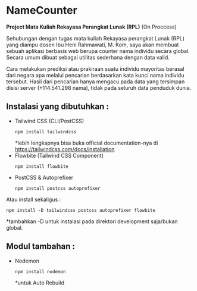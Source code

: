 # NameCounter
<b>Project Mata Kuliah Rekayasa Perangkat Lunak (RPL)</b> (On Proccess) <br>
<p>Sehubungan dengan tugas mata kuliah Rekayasa perangkat Lunak (RPL) yang diampu dosen Ibu Heni Rahmawati, M. Kom, saya akan membuat sebuah aplikasi berbasis web berupa counter nama individu secara global. Secara umum dibuat sebagai utilitas sederhana dengan data valid.</p>

<p>Cara melakukan prediksi atau prakiraan suatu individu mayoritas berasal dari negara apa melalui pencarian berdasarkan kata kunci nama individu tersebut. Hasil dari pencarian hanya mengacu pada data yang tersimpan disisi server (±114.541.298 nama), tidak pada seluruh data penduduk dunia.</p>

## Instalasi yang dibutuhkan :
- Tailwind CSS (CLI/PostCSS)
  ```shell
  npm install tailwindcss
  ```
  *lebih lengkapnya bisa buka official documentation-nya di https://tailwindcss.com/docs/installation
- Flowbite (Tailwind CSS Component)
  ```shell
  npm install flowbite
  ```
- PostCSS & Autoprefixer
  ```shell
  npm install postcss autoprefixer
  ```
Atau install sekaligus :
```shell
npm install -D tailwindcss postcss autoprefixer flowbite
```
*tambahkan -D untuk instalasi pada direktori development saja/bukan global.
## Modul tambahan :
- Nodemon
  ```shell
  npm install nodemon
  ```
  *untuk Auto Rebuild

